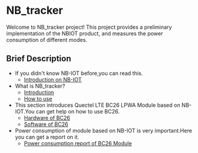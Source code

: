 # NB_tracker
Welcome to NB_tracker project! This project provides a preliminary implementation of the NBIOT product, and measures the power consumption of different modes.

## Brief Description
* If you didn't know NB-IOT before,you can read this.
   * [Introduction on NB-IOT](https://github.com/nofreegood/Work-summary/blob/master/NB-IOT/doc/Introduction%20on%20NB-IOT.md)
* What is NB_tracker?
   * [Introduction](https://github.com/nofreegood/Work-summary/blob/master/NB_Tracker_Demo/doc/Introduction.md)
   * [How to use](https://github.com/nofreegood/Work-summary/blob/master/NB_Tracker_Demo/doc/how%20to%20use.md)
* This section introduces Quectel LTE BC26 LPWA Module based on NB-IOT.You can get help on how to use BC26.
   * [Hardware of BC26](https://github.com/nofreegood/Work-summary/blob/master/LTE_BC26_LPWA%20MODULE/doc/Hardware.md)
   * [Software of BC26](https://github.com/nofreegood/Work-summary/blob/master/LTE_BC26_LPWA%20MODULE/doc/Software.md)
* Power consumption of module based on NB-IOT is very important.Here you can get a report on it.
   * [Power consumption report of BC26 Module](https://github.com/nofreegood/Work-summary/blob/master/LTE_BC26_LPWA%20MODULE/Power_Consumption_Report/Test_Result/Power%20consumption%20test%20of%20BC26%20Module.md)

